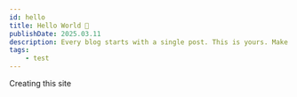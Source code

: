 ```yaml
---
id: hello
title: Hello World 👋
publishDate: 2025.03.11
description: Every blog starts with a single post. This is yours. Make it great.
tags:
    - test
---
```


Creating this site
